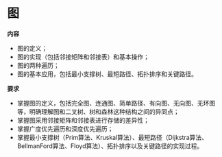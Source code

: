 # 图
**内容**
- 图的定义；
- 图的实现（包括邻接矩阵和邻接表）和基本操作；
- 图的两种遍历；
- 图的基本应用，包括最小支撑树、最短路径、拓扑排序和关键路径。

**要求**
- 掌握图的定义，包括完全图、连通图、简单路径、有向图、无向图、无环图等，明确理解图和二叉树、树和森林这种结构之间的异同点；
- 掌握图采用邻接矩阵和邻接表进行存储的差异性；
- 掌握广度优先遍历和深度优先遍历；
- 掌握最小支撑树（Prim算法、Kruskal算法）、最短路径（Dijkstra算法、BellmanFord算法、Floyd算法）、拓扑排序以及关键路径的实现过程。

